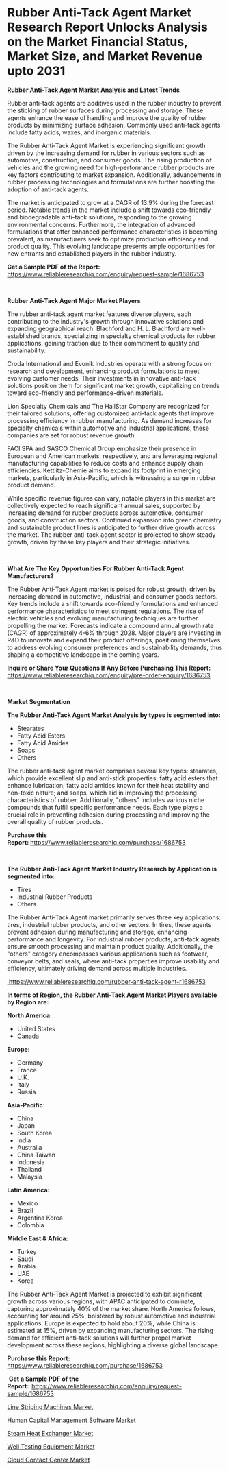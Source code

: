 <p><h1>Rubber Anti-Tack Agent Market Research Report Unlocks Analysis on the Market Financial Status, Market Size, and Market Revenue upto 2031</h1></p><p><strong>Rubber Anti-Tack Agent Market Analysis and Latest Trends</strong></p>
<p><p>Rubber anti-tack agents are additives used in the rubber industry to prevent the sticking of rubber surfaces during processing and storage. These agents enhance the ease of handling and improve the quality of rubber products by minimizing surface adhesion. Commonly used anti-tack agents include fatty acids, waxes, and inorganic materials. </p><p>The Rubber Anti-Tack Agent Market is experiencing significant growth driven by the increasing demand for rubber in various sectors such as automotive, construction, and consumer goods. The rising production of vehicles and the growing need for high-performance rubber products are key factors contributing to market expansion. Additionally, advancements in rubber processing technologies and formulations are further boosting the adoption of anti-tack agents.</p><p>The market is anticipated to grow at a CAGR of 13.9% during the forecast period. Notable trends in the market include a shift towards eco-friendly and biodegradable anti-tack solutions, responding to the growing environmental concerns. Furthermore, the integration of advanced formulations that offer enhanced performance characteristics is becoming prevalent, as manufacturers seek to optimize production efficiency and product quality. This evolving landscape presents ample opportunities for new entrants and established players in the rubber industry.</p></p>
<p><strong>Get a Sample PDF of the Report:&nbsp;</strong> <a href="https://www.reliableresearchiq.com/enquiry/request-sample/1686753?utm_campaign=100&utm_medium=2&utm_source=Github&utm_content=ia&utm_term=19112024&utm_id=rubber-anti-tack-agent">https://www.reliableresearchiq.com/enquiry/request-sample/1686753</a></p>
<p>&nbsp;</p>
<p><strong>Rubber Anti-Tack Agent Major Market Players</strong></p>
<p><p>The rubber anti-tack agent market features diverse players, each contributing to the industry's growth through innovative solutions and expanding geographical reach. Blachford and H. L. Blachford are well-established brands, specializing in specialty chemical products for rubber applications, gaining traction due to their commitment to quality and sustainability.</p><p>Croda International and Evonik Industries operate with a strong focus on research and development, enhancing product formulations to meet evolving customer needs. Their investments in innovative anti-tack solutions position them for significant market growth, capitalizing on trends toward eco-friendly and performance-driven materials.</p><p>Lion Specialty Chemicals and The HallStar Company are recognized for their tailored solutions, offering customized anti-tack agents that improve processing efficiency in rubber manufacturing. As demand increases for specialty chemicals within automotive and industrial applications, these companies are set for robust revenue growth.</p><p>FACI SPA and SASCO Chemical Group emphasize their presence in European and American markets, respectively, and are leveraging regional manufacturing capabilities to reduce costs and enhance supply chain efficiencies. Kettlitz-Chemie aims to expand its footprint in emerging markets, particularly in Asia-Pacific, which is witnessing a surge in rubber product demand.</p><p>While specific revenue figures can vary, notable players in this market are collectively expected to reach significant annual sales, supported by increasing demand for rubber products across automotive, consumer goods, and construction sectors. Continued expansion into green chemistry and sustainable product lines is anticipated to further drive growth across the market. The rubber anti-tack agent sector is projected to show steady growth, driven by these key players and their strategic initiatives.</p></p>
<p>&nbsp;</p>
<p><strong>What Are The Key Opportunities For Rubber Anti-Tack Agent Manufacturers?</strong></p>
<p><p>The Rubber Anti-Tack Agent market is poised for robust growth, driven by increasing demand in automotive, industrial, and consumer goods sectors. Key trends include a shift towards eco-friendly formulations and enhanced performance characteristics to meet stringent regulations. The rise of electric vehicles and evolving manufacturing techniques are further propelling the market. Forecasts indicate a compound annual growth rate (CAGR) of approximately 4-6% through 2028. Major players are investing in R&D to innovate and expand their product offerings, positioning themselves to address evolving consumer preferences and sustainability demands, thus shaping a competitive landscape in the coming years.</p></p>
<p><strong>Inquire or Share Your Questions If Any Before Purchasing This Report:</strong> <a href="https://www.reliableresearchiq.com/enquiry/pre-order-enquiry/1686753?utm_campaign=100&utm_medium=2&utm_source=Github&utm_content=ia&utm_term=19112024&utm_id=rubber-anti-tack-agent">https://www.reliableresearchiq.com/enquiry/pre-order-enquiry/1686753</a></p>
<p>&nbsp;</p>
<p><strong>Market Segmentation</strong></p>
<p><strong>The Rubber Anti-Tack Agent Market Analysis by types is segmented into:</strong></p>
<p><ul><li>Stearates</li><li>Fatty Acid Esters</li><li>Fatty Acid Amides</li><li>Soaps</li><li>Others</li></ul></p>
<p><p>The rubber anti-tack agent market comprises several key types: stearates, which provide excellent slip and anti-stick properties; fatty acid esters that enhance lubrication; fatty acid amides known for their heat stability and non-toxic nature; and soaps, which aid in improving the processing characteristics of rubber. Additionally, "others" includes various niche compounds that fulfill specific performance needs. Each type plays a crucial role in preventing adhesion during processing and improving the overall quality of rubber products.</p></p>
<p><strong>Purchase this Report:&nbsp;</strong><a href="https://www.reliableresearchiq.com/purchase/1686753?utm_campaign=100&utm_medium=2&utm_source=Github&utm_content=ia&utm_term=19112024&utm_id=rubber-anti-tack-agent">https://www.reliableresearchiq.com/purchase/1686753</a></p>
<p>&nbsp;</p>
<p><strong>The Rubber Anti-Tack Agent Market Industry Research by Application is segmented into:</strong></p>
<p><ul><li>Tires</li><li>Industrial Rubber Products</li><li>Others</li></ul></p>
<p><p>The Rubber Anti-Tack Agent market primarily serves three key applications: tires, industrial rubber products, and other sectors. In tires, these agents prevent adhesion during manufacturing and storage, enhancing performance and longevity. For industrial rubber products, anti-tack agents ensure smooth processing and maintain product quality. Additionally, the "others" category encompasses various applications such as footwear, conveyor belts, and seals, where anti-tack properties improve usability and efficiency, ultimately driving demand across multiple industries.</p></p>
<p><a href="https://www.reliableresearchiq.com/rubber-anti-tack-agent-r1686753?utm_campaign=100&utm_medium=2&utm_source=Github&utm_content=ia&utm_term=19112024&utm_id=rubber-anti-tack-agent">&nbsp;https://www.reliableresearchiq.com/rubber-anti-tack-agent-r1686753</a></p>
<p><strong>In terms of Region, the Rubber Anti-Tack Agent Market Players available by Region are:</strong></p>
<p>
    <p> <strong> North America: </strong>
        <ul>
            <li>United States</li>
            <li>Canada</li>
        </ul>
        </p> 
    <p> <strong> Europe: </strong>
        <ul>
            <li>Germany</li>
            <li>France</li>
            <li>U.K.</li>
            <li>Italy</li>
            <li>Russia</li>
        </ul>
        </p> 
    <p> <strong> Asia-Pacific: </strong>
        <ul>
            <li>China</li>
            <li>Japan</li>
            <li>South Korea</li>
            <li>India</li>
            <li>Australia</li>
            <li>China Taiwan</li>
            <li>Indonesia</li>
            <li>Thailand</li>
            <li>Malaysia</li>
        </ul>
        </p> 
    <p> <strong> Latin America: </strong>
        <ul>
            <li>Mexico</li>
            <li>Brazil</li>
            <li>Argentina Korea</li>
            <li>Colombia</li>
        </ul>
        </p> 
    <p> <strong> Middle East & Africa: </strong>
        <ul>
            <li>Turkey</li>
            <li>Saudi</li>
            <li>Arabia</li>
            <li>UAE</li>
            <li>Korea</li>
        </ul>
    </p>
    </p>
<p><p>The Rubber Anti-Tack Agent Market is projected to exhibit significant growth across various regions, with APAC anticipated to dominate, capturing approximately 40% of the market share. North America follows, accounting for around 25%, bolstered by robust automotive and industrial applications. Europe is expected to hold about 20%, while China is estimated at 15%, driven by expanding manufacturing sectors. The rising demand for efficient anti-tack solutions will further propel market development across these regions, highlighting a diverse global landscape.</p></p>
<p><strong>Purchase this Report: </strong><a href="https://www.reliableresearchiq.com/purchase/1686753?utm_campaign=100&utm_medium=2&utm_source=Github&utm_content=ia&utm_term=19112024&utm_id=rubber-anti-tack-agent">https://www.reliableresearchiq.com/purchase/1686753</a></p>
<p>&nbsp;<strong>Get a Sample PDF of the Report:&nbsp;&nbsp;</strong><a href="https://www.reliableresearchiq.com/enquiry/request-sample/1686753?utm_campaign=100&utm_medium=2&utm_source=Github&utm_content=ia&utm_term=19112024&utm_id=rubber-anti-tack-agent">https://www.reliableresearchiq.com/enquiry/request-sample/1686753</a></p>
<p><strong></strong></p>
<p><p><a href="https://www.linkedin.com/pulse/unveiling-market-trends-global-line-striping-machines-growth-fgcte?utm_campaign=100&utm_medium=2&utm_source=Github&utm_content=ia&utm_term=19112024&utm_id=rubber-anti-tack-agent">Line Striping Machines Market</a></p><p><a href="https://issuu.com/reportprime-2/docs/human-capital-management-software-m_2a33bcbac51c90?utm_campaign=100&utm_medium=2&utm_source=Github&utm_content=ia&utm_term=19112024&utm_id=rubber-anti-tack-agent">Human Capital Management Software Market</a></p><p><a href="https://www.linkedin.com/pulse/analyzing-global-steam-heat-exchanger-market-growth-prospects-bgire?utm_campaign=100&utm_medium=2&utm_source=Github&utm_content=ia&utm_term=19112024&utm_id=rubber-anti-tack-agent">Steam Heat Exchanger Market</a></p><p><a href="https://www.linkedin.com/pulse/well-testing-equipment-market-outlook-forecast-from-2024-2031-ajh4e?utm_campaign=100&utm_medium=2&utm_source=Github&utm_content=ia&utm_term=19112024&utm_id=rubber-anti-tack-agent">Well Testing Equipment Market</a></p><p><a href="https://issuu.com/reportprime-2/docs/cloud-contact-center-market-size-20_afbea8247a104d?utm_campaign=100&utm_medium=2&utm_source=Github&utm_content=ia&utm_term=19112024&utm_id=rubber-anti-tack-agent">Cloud Contact Center Market</a></p></p>